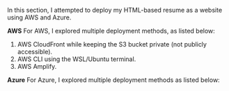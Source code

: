 In this section, I attempted to deploy my HTML-based resume as a website using AWS and Azure.

**AWS**
For AWS, I explored multiple deployment methods, as listed below:
1. AWS CloudFront while keeping the S3 bucket private (not publicly accessible).
2. AWS CLI using the WSL/Ubuntu terminal.
3. AWS Amplify.

**Azure**
For Azure, I explored multiple deployment methods as listed below:

